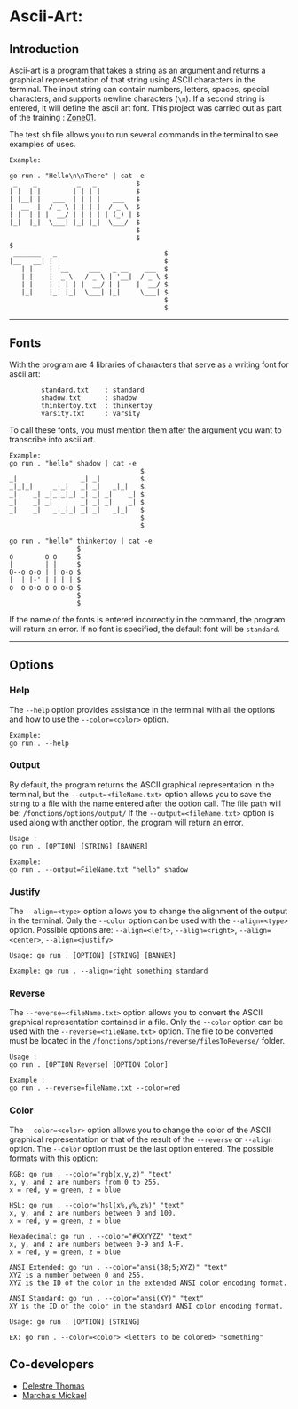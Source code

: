 # Ascii-Art:

## Introduction

Ascii-art is a program that takes a string as an argument and returns a graphical representation of that string using ASCII characters in the terminal. The input string can contain numbers, letters, spaces, special characters, and supports newline characters (`\n`). If a second string is entered, it will define the ascii art font.
This project was carried out as part of the training : [Zone01](https://zone01rouennormandie.org/).

The test.sh file allows you to run several commands in the terminal to see examples of uses.

```
Example:

go run . "Hello\n\nThere" | cat -e
 _    _          _   _          $
| |  | |        | | | |         $
| |__| |   ___  | | | |   ___   $
|  __  |  / _ \ | | | |  / _ \  $
| |  | | |  __/ | | | | | (_) | $
|_|  |_|  \___| |_| |_|  \___/  $
                                $
                                $
$
 _______   _                           $
|__   __| | |                          $
   | |    | |__     ___   _ __    ___  $
   | |    |  _ \   / _ \ | '__|  / _ \ $
   | |    | | | | |  __/ | |    |  __/ $
   |_|    |_| |_|  \___| |_|     \___| $
                                       $
                                       $
```

****************************************************************************************************************************

## Fonts

With the program are 4 libraries of characters that serve as a writing font for ascii art:

```
        standard.txt    : standard
        shadow.txt      : shadow
        thinkertoy.txt  : thinkertoy
        varsity.txt     : varsity
```
To call these fonts, you must mention them after the argument you want to transcribe into ascii art.

```
Example:
go run . "hello" shadow | cat -e
                                 $
_|                _| _|          $
_|_|_|     _|_|   _| _|   _|_|   $
_|    _| _|_|_|_| _| _| _|    _| $
_|    _| _|       _| _| _|    _| $
_|    _|   _|_|_| _| _|   _|_|   $
                                 $
                                 $

go run . "hello" thinkertoy | cat -e
                 $
o        o o     $
|        | |     $
O--o o-o | | o-o $
|  | |-' | | | | $
o  o o-o o o o-o $
                 $
                 $
```

If the name of the fonts is entered incorrectly in the command, the program will return an error. If no font is specified, the default font will be `standard`.

****************************************************************************************************************************

## Options

### Help

The `--help` option provides assistance in the terminal with all the options and how to use the `--color=<color>` option.

```
Example:
go run . --help
```


### Output

By default, the program returns the ASCII graphical representation in the terminal, but the `--output=<fileName.txt>` option allows you to save the string to a file with the name entered after the option call.
The file path will be: `/fonctions/options/output/`
If the `--output=<fileName.txt>` option is used along with another option, the program will return an error.

```
Usage : 
go run . [OPTION] [STRING] [BANNER]

Example:
go run . --output=FileName.txt "hello" shadow
```


### Justify

The `--align=<type>` option allows you to change the alignment of the output in the terminal.
Only the `--color` option can be used with the `--align=<type>` option.
Possible options are: `--align=<left>`, `--align=<right>`, `--align=<center>`, `--align=<justify>`

```
Usage: go run . [OPTION] [STRING] [BANNER]

Example: go run . --align=right something standard
```


### Reverse

The `--reverse=<fileName.txt>` option allows you to convert the ASCII graphical representation contained in a file.
Only the `--color` option can be used with the `--reverse=<fileName.txt>` option.
The file to be converted must be located in the `/fonctions/options/reverse/filesToReverse/` folder.

```
Usage : 
go run . [OPTION Reverse] [OPTION Color]

Example :
go run . --reverse=fileName.txt --color=red
```


### Color

The `--color=<color>` option allows you to change the color of the ASCII graphical representation or that of the result of the `--reverse` or `--align` option. The `--color` option must be the last option entered.
The possible formats with this option:

```
RGB: go run . --color="rgb(x,y,z)" "text"
x, y, and z are numbers from 0 to 255.
x = red, y = green, z = blue

HSL: go run . --color="hsl(x%,y%,z%)" "text"
x, y, and z are numbers between 0 and 100.
x = red, y = green, z = blue

Hexadecimal: go run . --color="#XXYYZZ" "text"
x, y, and z are numbers between 0-9 and A-F.
x = red, y = green, z = blue

ANSI Extended: go run . --color="ansi(38;5;XYZ)" "text"
XYZ is a number between 0 and 255.
XYZ is the ID of the color in the extended ANSI color encoding format.

ANSI Standard: go run . --color="ansi(XY)" "text"
XY is the ID of the color in the standard ANSI color encoding format.
```


```
Usage: go run . [OPTION] [STRING]

EX: go run . --color=<color> <letters to be colored> "something"
```


## Co-developers

- [Delestre Thomas](https://github.com/Thomas-Delestre)
- [Marchais Mickael](https://github.com/Jeancrock)